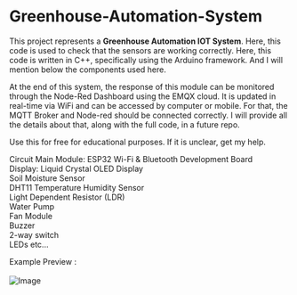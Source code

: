 # Greenhouse-Automation-System
This project represents a __Greenhouse Automation IOT System__. Here, this code is used to check that the sensors are working correctly. Here, this code is written in C++, specifically using the Arduino framework. And I will mention below the components used here. <br>

At the end of this system, the response of this module can be monitored through the Node-Red Dashboard using the EMQX cloud. It is updated in real-time via WiFi and can be accessed by computer or mobile. For that, the MQTT Broker and Node-red should be connected correctly. I will provide all the details about that, along with the full code, in a future repo. <br>

Use this for free for educational purposes. If it is unclear, get my help. <br>

Circuit Main Module: ESP32 Wi-Fi & Bluetooth Development Board <br>
Display: Liquid Crystal OLED Display <br>
Soil Moisture Sensor <br>
DHT11 Temperature Humidity Sensor <br> 
Light Dependent Resistor (LDR) <br> 
Water Pump <br>
Fan Module <br>
Buzzer <br>
2-way switch <br>
LEDs etc... <br>

Example Preview : <br>
<br>
![Image](https://iotcircuithub.com/wp-content/uploads/2023/02/plant-watering-system-v1-p5-1024x576.webp)

